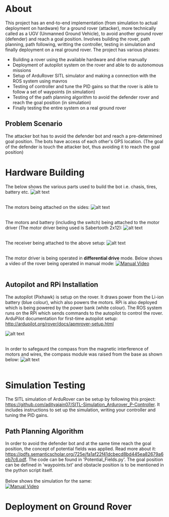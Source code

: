 # About
This project has an end-to-end implementation (from simulation to actual deployment on hardware) for a ground rover (attacker), more technically called as a UGV (Unmanned Ground Vehicle), to avoid another ground rover (defender) and reach a goal position. Involves building the rover, path planning, path following, writting the controller, testing in simulation and finally deployment on a real ground rover.
The project has various phases:
* Building a rover using the available hardware and drive manually
* Deployment of autopilot system on the rover and able to do autonomous missions
* Setup of ArduRover SITL simulator and making a connection with the ROS system using mavros
* Testing of controller and tune the PID gains so that the rover is able to follow a set of waypoints (in simulation)
* Testing of the path planning algorithm to avoid the defender rover and reach the goal position (in simulation)
* Finally testing the entire system on a real ground rover

## Problem Scenario
The attacker bot has to avoid the defender bot and reach a pre-determined goal position. The bots have access of each other's GPS location. (The goal of the defender is touch the attacker bot, thus avoiding it to reach the goal position)

# Hardware Building
The below shows the various parts used to build the bot i.e. chasis, tires, battery etc.
![alt text](https://github.com/adityajain07/Attacker-Rover_Hardware_Software/blob/master/Photos/IMG_20180227_113330963.jpg) <br/>
<br/>

The motors being attached on the sides:
![alt text](https://github.com/adityajain07/Attacker-Rover_Hardware_Software/blob/master/Photos/IMG_20180227_141142109.jpg) <br/>
<br/>


The motors and battery (including the switch) being attached to the motor driver (The motor driver being used is Sabertooth 2x12):
![alt text](https://github.com/adityajain07/Attacker-Rover_Hardware_Software/blob/master/Photos/IMG_20180313_091100959.jpg) <br/>
<br/>

The receiver being attached to the above setup:
![alt text](https://github.com/adityajain07/Attacker-Rover_Hardware_Software/blob/master/Photos/IMG_20180313_091128471.jpg) <br/>
<br/>

The motor driver is being operated in **differential drive** mode. Below shows a video of the rover being operated in manual mode:
[![Manual Video](https://github.com/adityajain07/Attacker-Rover_Hardware_Software/blob/master/Photos/Screen%20Shot%202018-06-02%20at%207.10.25%20PM.png)](https://www.youtube.com/watch?v=ZhnLZOoGwi0 "Manual Video")
<br/>
<br/>

## Autopilot and RPi Installation
The autopilot (Pixhawk) is setup on the rover. It draws power from the Li-ion battery (blue colour), which also powers the motors. RPi is also deployed which is being powered by the power bank (white colour). The ROS system runs on the RPi which sends commands to the autopilot to control the rover. ArduPilot documentation for first-time autopilot setup: http://ardupilot.org/rover/docs/apmrover-setup.html <br/>

![alt text](https://github.com/adityajain07/Attacker-Rover_Hardware_Software/blob/master/Photos/IMG_20180418_195946615.jpg) <br/>
<br/>

In order to safegaurd the compass from the magnetic interference of motors and wires, the compass module was raised from the base as shown below:
![alt text](https://github.com/adityajain07/Attacker-Rover_Hardware_Software/blob/master/Photos/IMG_20180429_154743374.jpg) <br/>
<br/>

 
# Simulation Testing
The SITL simulation of ArduRover can be setup by following this project: https://github.com/adityajain07/SITL-Simulation_Ardurover_P-Controller. It includes instructions to set up the simulation, writing your controller and tuning the PID gains.

## Path Planning Algorithm
In order to avoid the defender bot and at the same time reach the goal position, the concept of potential fields was applied. Read more about it: https://pdfs.semanticscholar.org/725e/fa1af22f41dcbecd8bd445ea82679a6eb7c6.pdf. The code can be found in 'Potential_Fields.py'. The goal position can be defined in 'waypoints.txt' and obstacle position is to be mentioned in the python script itself.
<br/>
<br/>
Below shows the simulation for the same:<br/>
[![Manual Video](https://github.com/adityajain07/Attacker-Rover_Hardware_Software/blob/master/Photos/pot_field.png)](https://www.youtube.com/watch?v=C4m1UPOL8Ak "Manual Video")


# Deployment on Ground Rover
